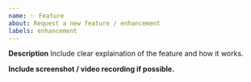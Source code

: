 ```yaml
---
name: ✨ Feature
about: Request a new feature / enhancement
labels: enhancement
---
```


**Description**
Include clear explaination of the feature and how it works.

**Include screenshot / video recording if possible.**
